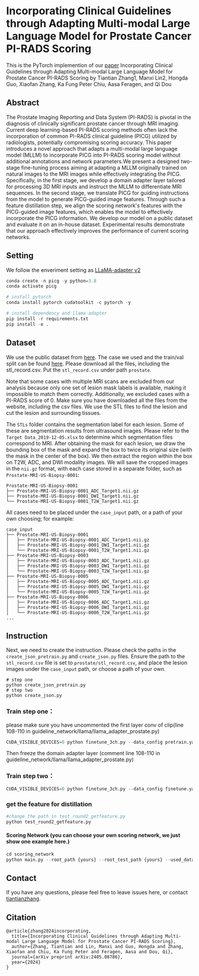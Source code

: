 # Incorporating Clinical Guidelines through Adapting Multi-modal Large Language Model for Prostate Cancer PI-RADS Scoring

This is the PyTorch implemention of our [paper](https://arxiv.org/pdf/2405.08786) Incorporating Clinical Guidelines through Adapting Multi-modal Large Language Model for Prostate Cancer PI-RADS Scoring by Tiantian Zhang1, Manxi Lin2, Hongda Guo, Xiaofan Zhang, Ka Fung
Peter Chiu, Aasa Feragen, and Qi Dou

## Abstract
The Prostate Imaging Reporting and Data System (PI-RADS) is pivotal in the diagnosis of clinically significant prostate cancer through MRI imaging. Current deep learning-based PI-RADS scoring methods often lack the incorporation of common PI-RADS clinical guideline (PICG) utilized by radiologists, potentially compromising scoring accuracy. This paper introduces a novel approach that adapts a multi-modal large language model (MLLM) to incorporate PICG into PI-RADS scoring model without additional annotations and network parameters.We present a designed two-stage fine-tuning process aiming at adapting a MLLM originally trained on natural images to the MRI images while effectively integrating the PICG. Specifically, in the first stage, we develop a domain adapter layer tailored for processing 3D MRI inputs and instruct the MLLM to differentiate MRI sequences. In the second stage, we translate PICG for guiding instructions from the model to generate PICG-guided image features. Through such a feature distillation step, we align the scoring network's features with the PICG-guided image features, which enables the model to effectively incorporate the PICG information. We develop our model on a public dataset and evaluate it on an in-house dataset. Experimental results demonstrate that our approach effectively improves the performance of current scoring networks.

## Setting

We follow the enveriment setting as [LLaMA-adapter v2](https://github.com/OpenGVLab/LLaMA-Adapter)


```python
conda create -n picg -y python=3.8
conda activate picg

# install pytorch
conda install pytorch cudatoolkit -c pytorch -y

# install dependency and llama-adapter
pip install -r requirements.txt
pip install -e .
```

## Dataset

We use the public dataset from [here](https://www.cancerimagingarchive.net/collection/prostate-mri-us-biopsy/). The case we used and the train/val split can be found [here](https://gocuhk-my.sharepoint.com/:f:/g/personal/tiantianzhang_cuhk_edu_hk/EiRr7xgyS4NEmJmfA2wxFgMBNCCus_B3WX6t4YKbpmRVeA?e=dQcInb). Please download all the files, including the stl_record.csv. Put the `stl_record.csv` under path `prostate`.

Note that some cases with multiple MRI scans are excluded from our analysis because only one set of lesion mask labels is available, making it impossible to match them correctly. Additionally, we excluded cases with a PI-RADS score of 0. Make sure you have downloaded all the files from the website, including the csv files. We use the STL files to find the lesion and cut the lesion and surrounding tissues. 

The `STLs` folder contains the segmentation label for each lesion. Some of these are segmentation results from ultrasound images. Please refer to the `Target Data_2019-12-05.xlsx` to determine which segmentation files correspond to MRI. After obtaining the mask for each lesion, we draw the bounding box of the mask and expand the box to twice its original size (with the mask in the center of the box). We then extract the region within the box on T2W, ADC, and DWI modality images. We will save the cropped images in the `nii.gz` format, with each case stored in a separate folder, such as `Prostate-MRI-US-Biopsy-0001`:

```
Prostate-MRI-US-Biopsy-0001
├── Prostate-MRI-US-Biopsy-0001_ADC_Target1.nii.gz
├── Prostate-MRI-US-Biopsy-0001_DWI_Target1.nii.gz
└── Prostate-MRI-US-Biopsy-0001_T2W_Target1.nii.gz

```
All cases need to be placed under the `case_input` path, or a path of your own choosing; for example:

```
case_input
├── Prostate-MRI-US-Biopsy-0001
│   ├── Prostate-MRI-US-Biopsy-0001_ADC_Target1.nii.gz
│   ├── Prostate-MRI-US-Biopsy-0001_DWI_Target1.nii.gz
│   └── Prostate-MRI-US-Biopsy-0001_T2W_Target1.nii.gz
├── Prostate-MRI-US-Biopsy-0003
│   ├── Prostate-MRI-US-Biopsy-0003_ADC_Target1.nii.gz
│   ├── Prostate-MRI-US-Biopsy-0003_DWI_Target1.nii.gz
│   └── Prostate-MRI-US-Biopsy-0003_T2W_Target1.nii.gz
├── Prostate-MRI-US-Biopsy-0005
│   ├── Prostate-MRI-US-Biopsy-0005_ADC_Target1.nii.gz
│   ├── Prostate-MRI-US-Biopsy-0005_DWI_Target1.nii.gz
│   └── Prostate-MRI-US-Biopsy-0005_T2W_Target1.nii.gz
├── Prostate-MRI-US-Biopsy-0006
│   ├── Prostate-MRI-US-Biopsy-0006_ADC_Target1.nii.gz
│   ├── Prostate-MRI-US-Biopsy-0006_DWI_Target1.nii.gz
│   └── Prostate-MRI-US-Biopsy-0006_T2W_Target1.nii.gz
...

```

## Instruction
Next, we need to create the instruction. Please check the paths in the `create_json_pretrain.py` and `create_json.py` files. Ensure the path to the `stl_record.csv` file is set to `prostate/stl_record.csv`, and place the lesion images under the `case_input` path, or choose a path of your own.
```
# step one
python create_json_pretrain.py
# step two
python create_json.py

```

### Train step one：
please make sure you have uncommented the first layer conv of clip(line 108-110 in guideline_network/llama/llama_adapter_prostate.py)
```python
CUDA_VISIBLE_DEVICES=0 python finetune_3ch.py --data_config pretrain.yaml --batch_size 3 --epochs 20 --warmup_epochs 2 --blr 10e-4 --weight_decay 0.02 --llama_path . --output_dir prostate_pretrain --pretrained_path ckpts/7fa55208379faf2dd862565284101b0e4a2a72114d6490a95e432cf9d9b6c813_BIAS-7B.pth

```
Then freeze the domain adapter layer (comment line 108-110 in guideline_network/llama/llama_adapter_prostate.py)
### Train step two：
```python
CUDA_VISIBLE_DEVICES=0 python finetune_3ch.py --data_config finetune.yaml --batch_size 3 --epochs 60 --warmup_epochs 5 --blr 10e-4 --weight_decay 0.02 --llama_path . --output_dir prostate_finetune --pretrained_path prostate_pretrain/checkpoint-19.pth

```
### get the feature for distillation
```python
#change the path in test_round2_getfeature.py
python test_round2_getfeature.py

```

#### Scoring Network (you can choose your own scoring network, we just show one example here.)

```python 
cd scoring_network
python main.py --root_path {yours} --root_test_path {yours} --used_dataset public  --batch_size 16 --n_threads 0  --loss_select multiFocal  --focalweight  2.0 2.0 1.0 1.0 1.0 --focalgamma  2   --pretrain_path /your/pretrain/r3d50_KM_200ep.pth --model_depth 50 --result_path new_feature_public_resnet50_datasample_distill_5e5_kd4 --n_classes 5 --n_epochs  200  --sample_size 256  --sample_duration 20 --train_txt_file ./data/public_train.txt --test_txt_file ./data/public_test.txt --inf_txt_file ./data/public_test.txt  --datasampler True --learning_rate 5e-5 --optimizer adam --loss_weight 0.4

```
## Contact
If you have any questions, please feel free to leave issues here, or contact [tiantianzhang](tiantianzhang@cuhk.edu.hk).

## Citation
```
@article{zhang2024incorporating,
  title={Incorporating Clinical Guidelines through Adapting Multi-modal Large Language Model for Prostate Cancer PI-RADS Scoring},
  author={Zhang, Tiantian and Lin, Manxi and Guo, Hongda and Zhang, Xiaofan and Chiu, Ka Fung Peter and Feragen, Aasa and Dou, Qi},
  journal={arXiv preprint arXiv:2405.08786},
  year={2024}
}

```
